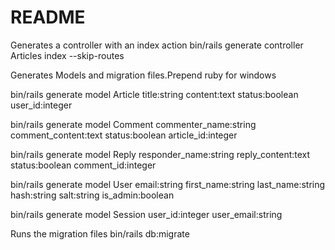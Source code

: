 # README
Generates a controller with an index action
bin/rails generate controller Articles index --skip-routes


Generates Models and migration files.Prepend ruby for windows

bin/rails generate model Article title:string content:text status:boolean user_id:integer


bin/rails generate model Comment commenter_name:string comment_content:text status:boolean article_id:integer


bin/rails generate model Reply responder_name:string reply_content:text  status:boolean comment_id:integer


bin/rails generate model User email:string first_name:string last_name:string  hash:string salt:string is_admin:boolean

bin/rails generate model Session user_id:integer user_email:string

Runs the migration files
bin/rails db:migrate